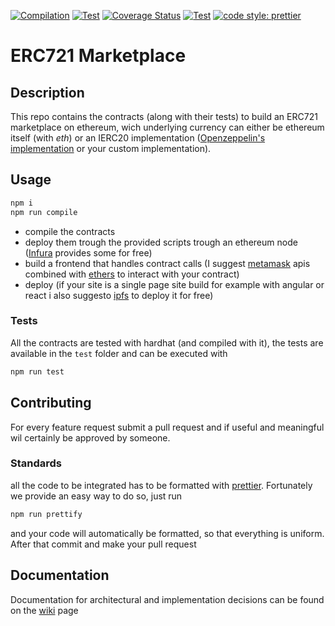 [![Compilation](https://github.com/NFT-Lab/ERC721-marketplace/actions/workflows/solidity-compile.yml/badge.svg)](https://github.com/NFT-Lab/ERC721-marketplace/actions/workflows/solidity-compile.yml)
[![Test](https://github.com/NFT-Lab/ERC721-marketplace/actions/workflows/tests.yml/badge.svg)](https://github.com/NFT-Lab/ERC721-marketplace/actions/workflows/tests.yml)
[![Coverage Status](https://coveralls.io/repos/github/NFT-Lab/ERC721-marketplace/badge.svg?branch=main)](https://coveralls.io/github/NFT-Lab/ERC721-marketplace?branch=main)
[![Test](https://github.com/NFT-Lab/ERC721-marketplace/actions/workflows/code-formatting.yml/badge.svg)](https://github.com/NFT-Lab/ERC721-marketplace/actions/workflows/code-formatting.yml)
[![code style: prettier](https://img.shields.io/badge/code_style-prettier-ff69b4.svg)](https://github.com/prettier/prettier)

# ERC721 Marketplace
## Description
This repo contains the contracts (along with their tests) to build an ERC721 marketplace on ethereum, wich underlying currency can either be ethereum itself (with _eth_) or an IERC20 implementation ([Openzeppelin's implementation](https://github.com/OpenZeppelin/openzeppelin-contracts/tree/master/contracts/token/ERC20) or your custom implementation).

## Usage
```bash
npm i
npm run compile
```
- compile the contracts
- deploy them trough the provided scripts trough an ethereum node ([Infura](infura.io) provides some for free)
- build a frontend that handles contract calls (I suggest [metamask](metamask.io) apis combined with [ethers](https://github.com/ethers-io/ethers.js/) to interact with your contract)
- deploy (if your site is a single page site build for example with angular or react i also suggesto [ipfs](ipfs.io) to deploy it for free)

### Tests
All the contracts are tested with hardhat (and compiled with it), the tests are available in the `test` folder and can be executed with
```bash
npm run test
```

## Contributing
For every feature request submit a pull request and if useful and meaningful wil certainly be approved by someone.

### Standards
all the code to be integrated has to be formatted with [prettier](prettier.io). Fortunately we provide an easy way to do so, just run
```bash
npm run prettify
```
and your code will automatically be formatted, so that everything is uniform. After that commit and make your pull request

## Documentation
Documentation for architectural and implementation decisions can be found on the [wiki](/wiki) page
